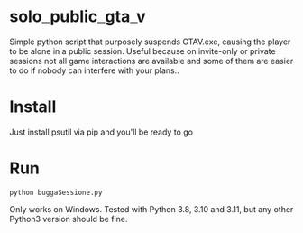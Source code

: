 # solo_public_gta_v
Simple python script that purposely suspends GTAV.exe, causing the player to be alone in a public session. Useful because on invite-only or private sessions not all game interactions are available and some of them are easier to do if nobody can interfere with your plans..

# Install
Just install psutil via pip and you'll be ready to go

# Run
``` python buggaSessione.py ```

Only works on Windows. Tested with Python 3.8, 3.10 and 3.11, but any other Python3 version should be fine.
